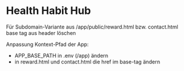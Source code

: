 # Health Habit Hub

Für Subdomain-Variante aus /app/public/reward.html bzw. contact.html base tag aus header löschen

Anpassung Kontext-Pfad der App:

- APP_BASE_PATH in .env (/app) ändern
- in reward.html und contact.html die href im base-tag ändern
